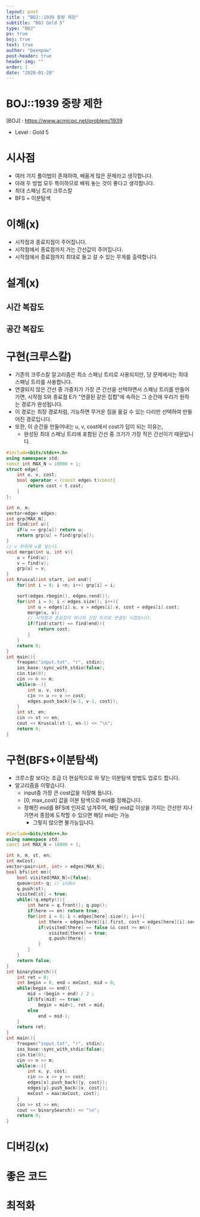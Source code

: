 ```yaml
---
layout: post
title : "BOJ::1939 중량 제한"
subtitle: "BOJ Gold 5"
type: "BOJ"
ps: true
boj: true
text: true
author: "beenpow"
post-header: true
header-img: ""
order: 1
date: "2020-01-28"
---
```


# BOJ::1939 중량 제한
[BOJ] : <https://www.acmicpc.net/problem/1939>
- Level : Gold 5

# 시사점
- 여러 가지 풀이법이 존재하여, 배울게 많은 문제라고 생각합니다.
- 아래 두 방법 모두 특이하므로 배워 놓는 것이 좋다고 생각합니다.
- 최대 스패닝 트리 크루스칼
- BFS + 이분탐색


# 이해(x)
- 시작점과 종료지점이 주어집니다.
- 시작점에서 종료점까지 가는 간선값이 주어집니다.
- 시작점에서 종료점까지 최대로 들고 갈 수 있는 무게를 출력합니다.



# 설계(x)

## 시간 복잡도

## 공간 복잡도

# 구현(크루스칼)

- 기존의 크루스칼 알고리즘은 최소 스패닝 트리로 사용되지만, 당 문제에서는 최대 스패닝 트리를
  사용합니다.
- 연결되지 않은 간선 중 가중치가 가장 큰 간선을 선택하면서 스패닝 트리를 만들어 가면, 시작점 S와
  종료점 E가 "연결된 같은 집합"에 속하는 그 순간에 우리가 원하는 경로가 완성됩니다.
- 이 경로는 최장 경로처럼, 가능하면 무거운 짐을 옮길 수 있는 다리만 선택하여 만들어진 경로입니다.
- 또한, 이 순간을 만들어내는 u, v, cost에서 cost가 답이 되는 이유는,
  - 완성된 최대 스패닝 트리에 포함된 간선 중 크기가 가장 작은 간선이기 때문입니다.

```cpp
#include<bits/stdc++.h>
using namespace std;
const int MAX_N = 10000 + 1;
struct edge{
    int u, v, cost;
    bool operator < (const edge& t)const{
        return cost < t.cost;
    }
};

int n, m;
vector<edge> edges;
int grp[MAX_N];
int find(int u){
    if(u == grp[u]) return u;
    return grp[u] = find(grp[u]);
}
// v 하위에 u를 넣는다.
void merge(int u, int v){
    u = find(u);
    v = find(v);
    grp[u] = v;
}
int Kruscal(int start, int end){
    for(int i = 0; i <n; i++) grp[i] = i;

    sort(edges.rbegin(), edges.rend());
    for(int i = 0; i < edges.size(); i++){
        int u = edges[i].u, v = edges[i].v, cost = edges[i].cost;
        merge(u, v);
        // 시작점과 종료점이 하나의 신장 트리로 연결된 시점입니다.
        if(find(start) == find(end)){
            return cost;
        }
    }
    return 0;
}
int main(){
    freopen("input.txt", "r", stdin);
    ios_base::sync_with_stdio(false);
    cin.tie(0);
    cin >> n >> m;
    while(m--){
        int u, v, cost;
        cin >> u >> v >> cost;
        edges.push_back({u-1, v-1, cost});
    }
    int st, en;
    cin >> st >> en;
    cout << Kruscal(st-1, en-1) << "\n";
    return 0;
}
```
# 구현(BFS+이분탐색)
- 크루스칼 보다는 조금 더 현실적으로 와 닿는 이분탐색 방법도 업로드 합니다.
- 알고리즘을 이렇습니다.
  - input중 가장 큰 cost값을 저장해 둡니다.
  - [0, max_cost] 값을 이분 탐색으로 mid를 정해갑니다.
  - 정해진 mid를 BFS에 인자로 넘겨주어, 해당 mid값 이상을 가지는 간선만 지나가면서 종점에 도착할 수
    있으면 해당 mid는 가능
    - 그렇지 않으면 불가능입니다.

```cpp
#include<bits/stdc++.h>
using namespace std;
const int MAX_N = 10000 + 1;

int n, m, st, en;
int mxCost;
vector<pair<int, int> > edges[MAX_N];
bool bfs(int mn){
    bool visited[MAX_N]={false};
    queue<int> q; // index
    q.push(st);
    visited[st] = true;
    while(!q.empty()){
        int here = q.front(); q.pop();
        if(here == en) return true;
        for(int i = 0; i < edges[here].size(); i++){
            int there = edges[here][i].first, cost = edges[here][i].second;
            if(visited[there] == false && cost >= mn){
                visited[there] = true;
                q.push(there);
            }
        }
    }
    return false;
}
int binarySearch(){
    int ret = 0;
    int begin = 0, end = mxCost, mid = 0;
    while(begin <= end){
        mid = (begin + end) / 2 ;
        if(bfs(mid) == true)
            begin = mid+1, ret = mid;
        else
            end = mid-1;
    }
    return ret;
}
int main(){
    freopen("input.txt", "r", stdin);
    ios_base::sync_with_stdio(false);
    cin.tie(0);
    cin >> n >> m;
    while(m--){
        int x, y, cost;
        cin >> x >> y >> cost;
        edges[x].push_back({y, cost});
        edges[y].push_back({x, cost});
        mxCost = max(mxCost, cost);
    }
    cin >> st >> en;
    cout << binarySearch() << "\n";
    return 0;
}
```

# 디버깅(x)

# 좋은 코드

# 최적화
